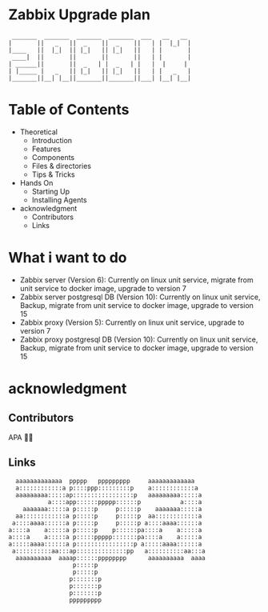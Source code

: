 # Zabbix Upgrade plan

```
 _______  _______  _______  _______  ___   __   __ 
|       ||   _   ||  _    ||  _    ||   | |  |_|  |
|____   ||  |_|  || |_|   || |_|   ||   | |       |
 ____|  ||       ||       ||       ||   | |       |
| ______||       ||  _   | |  _   | |   |  |     | 
| |_____ |   _   || |_|   || |_|   ||   | |   _   |
|_______||__| |__||_______||_______||___| |__| |__|
```

# Table of Contents
- Theoretical
  - Introduction
  - Features
  - Components
  - Files & directories
  - Tips & Tricks
- Hands On
  - Starting Up
  - Installing Agents
- acknowledgment
  - Contributors
  - Links

# What i want to do
- Zabbix server (Version 6): Currently on linux unit service, migrate from unit service to docker image, upgrade to version 7
- Zabbix server postgresql DB (Version 10): Currently on linux unit service, Backup, migrate from unit service to docker image, upgrade to version 15
- Zabbix proxy (Version 5): Currently on linux unit service, upgrade to version 7
- Zabbix proxy postgresql DB (Version 10): Currently on linux unit service, Backup, migrate from unit service to docker image, upgrade to version 15




# acknowledgment
## Contributors

APA 🖖🏻

## Links

```                                                                                
  aaaaaaaaaaaaa  ppppp   ppppppppp     aaaaaaaaaaaaa   
  a::::::::::::a p::::ppp:::::::::p    a::::::::::::a  
  aaaaaaaaa:::::ap:::::::::::::::::p   aaaaaaaaa:::::a 
           a::::app::::::ppppp::::::p           a::::a 
    aaaaaaa:::::a p:::::p     p:::::p    aaaaaaa:::::a 
  aa::::::::::::a p:::::p     p:::::p  aa::::::::::::a 
 a::::aaaa::::::a p:::::p     p:::::p a::::aaaa::::::a 
a::::a    a:::::a p:::::p    p::::::pa::::a    a:::::a 
a::::a    a:::::a p:::::ppppp:::::::pa::::a    a:::::a 
a:::::aaaa::::::a p::::::::::::::::p a:::::aaaa::::::a 
 a::::::::::aa:::ap::::::::::::::pp   a::::::::::aa:::a
  aaaaaaaaaa  aaaap::::::pppppppp      aaaaaaaaaa  aaaa
                  p:::::p                              
                  p:::::p                              
                 p:::::::p                             
                 p:::::::p                             
                 p:::::::p                             
                 ppppppppp                                                        
```
